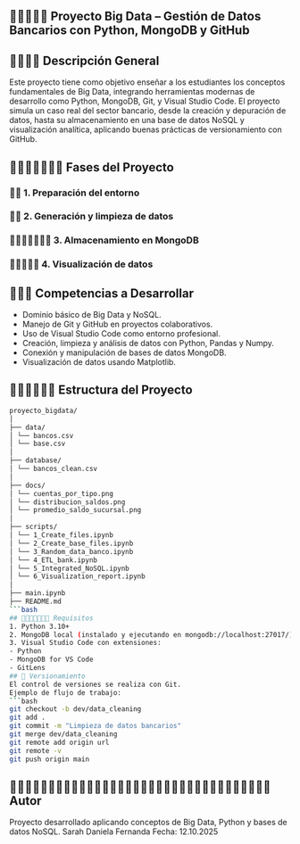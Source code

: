 ## 􈬞􈬚􈬛􈬜􈬝 Proyecto Big Data – Gestión de Datos Bancarios con Python, MongoDB y GitHub 
## 􊷥􊷹􊷧􊷨 Descripción General 
Este proyecto tiene como objetivo enseñar a los estudiantes los conceptos fundamentales de Big Data, integrando herramientas modernas de desarrollo como Python, MongoDB, Git, y Visual Studio Code. 
El proyecto simula un caso real del sector bancario, desde la creación y depuración de datos, hasta su almacenamiento en una base de datos NoSQL y visualización analítica, aplicando buenas prácticas de versionamiento con GitHub. 
## 􋝙􋝚􋝞􋝟􋝛􋝜􋝝 Fases del Proyecto 
### 􍫙􍫚 1. Preparación del entorno 
### 􊵶􊵷 2. Generación y limpieza de datos 
### 􈌶􈌷􈌸􈌹􈌺􈌻􈌼 3. Almacenamiento en MongoDB 
### 􊶬􊶨􊶭􊶮􊶯 4. Visualización de datos 
## 􍪮􍪯􍪰 Competencias a Desarrollar 
- Dominio básico de Big Data y NoSQL. 
- Manejo de Git y GitHub en proyectos colaborativos. 
- Uso de Visual Studio Code como entorno profesional. 
- Creación, limpieza y análisis de datos con Python, Pandas y Numpy. 
- Conexión y manipulación de bases de datos MongoDB. 
- Visualización de datos usando Matplotlib. 
## 􋅭􋅮􋅯􋅰􋅱􋅲 Estructura del Proyecto
```bash 
proyecto_bigdata/ 
│ 
├── data/ 
│ └── bancos.csv 
│ └── base.csv 
│ 
├── database/ 
│ └── bancos_clean.csv 
│ 
├── docs/ 
│ └── cuentas_por_tipo.png 
│ └── distribucion_saldos.png 
│ └── promedio_saldo_sucursal.png 
│ 
├── scripts/ 
│ └── 1_Create_files.ipynb 
│ └── 2_Create_base_files.ipynb 
│ └── 3_Random_data_banco.ipynb 
│ └── 4_ETL_bank.ipynb 
│ └── 5_Integrated_NoSQL.ipynb 
│ └── 6_Visualization_report.ipynb 
│ 
├── main.ipynb 
├── README.md 
```bash 
## 􍬁􍬂􍬃􍬄􍬅􍬆􍬇 Requisitos
1. Python 3.10+ 
2. MongoDB local (instalado y ejecutando en mongodb://localhost:27017/) 
3. Visual Studio Code con extensiones: 
- Python 
- MongoDB for VS Code 
- GitLens 
## 􈉒 Versionamiento 
El control de versiones se realiza con Git. 
Ejemplo de flujo de trabajo: 
```bash 
git checkout -b dev/data_cleaning 
git add . 
git commit -m "Limpieza de datos bancarios" 
git merge dev/data_cleaning 
git remote add origin url 
git remote -v 
git push origin main 
``` 
## 􉀥􉀦􉝁􉀧􉀨􉀩􉀪􉀫􉝂􉀬􉝃􉝄􉀭􉀮􉝅􉀯􉀰􉝆􉝇􉀱􉀲􉀳􉀴􉀵􉀶􉀷􉀸􉀹􉀺􉀻􉀼􉀽􉀾􉝈 Autor 
Proyecto desarrollado aplicando conceptos de Big Data, Python y bases de datos NoSQL. 
Sarah Daniela Fernanda
Fecha: 12.10.2025 
